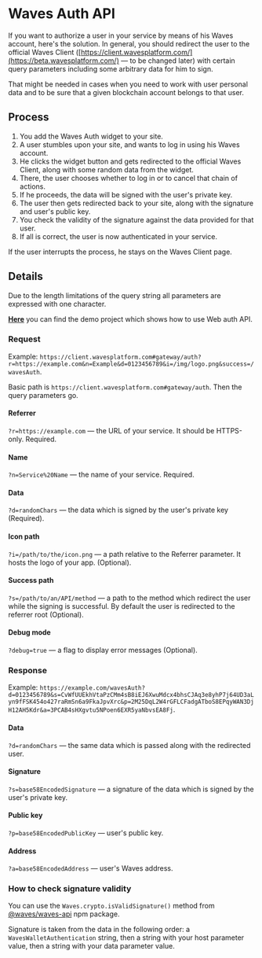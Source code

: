 # Waves Auth API

If you want to authorize a user in your service by means of his Waves account, here's the solution. In general, you should redirect the user to the official Waves Client \([https://client.wavesplatform.com/](https://beta.wavesplatform.com/) — to be changed later\) with certain query parameters including some arbitrary data for him to sign.

That might be needed in cases when you need to work with user personal data and to be sure that a given blockchain account belongs to that user.

## Process

1. You add the Waves Auth widget to your site.
2. A user stumbles upon your site, and wants to log in using his Waves account.
3. He clicks the widget button and gets redirected to the official Waves Client, along with some random data from the widget.
4. There, the user chooses whether to log in or to cancel that chain of actions.
5. If he proceeds, the data will be signed with the user's private key.
6. The user then gets redirected back to your site, along with the signature and user's public key.
7. You check the validity of the signature against the data provided for that user.
8. If all is correct, the user is now authenticated in your service.

If the user interrupts the process, he stays on the Waves Client page.

## Details

Due to the length limitations of the query string all parameters are expressed with one character.

[**Here**](https://demo.wavesplatform.com) you can find the demo project which shows how to use Web auth API.

### Request

Example: `https://client.wavesplatform.com#gateway/auth?r=https://example.com&n=Example&d=0123456789&i=/img/logo.png&success=/wavesAuth`.

Basic path is `https://client.wavesplatform.com#gateway/auth`. Then the query parameters go.

#### Referrer

`?r=https://example.com` — the URL of your service. It should be HTTPS-only. Required.

#### Name

`?n=Service%20Name` — the name of your service. Required.

#### Data

`?d=randomChars` — the data which is signed by the user's private key \(Required\).

#### Icon path

`?i=/path/to/the/icon.png` — a path relative to the Referrer parameter. It hosts the logo of your app. \(Optional\).

#### Success path

`?s=/path/to/an/API/method` — a path to the method which redirect the user while the signing is successful. By default the user is redirected to the referrer root \(Optional\).

#### Debug mode

`?debug=true` — a flag to display error messages \(Optional\).

### Response

Example: `https://example.com/wavesAuth?d=0123456789&s=CvWfUUEkhVtaPzCMm4sB8iEJ6XwuMdcx4bhsCJAq3e8yhP7j64UD3aLyn9fFSK454o427raRmSn6a9FkaJpvXrc&p=2M25DqL2W4rGFLCFadgATboS8EPqyWAN3DjH12AH5Kdr&a=3PCAB4sHXgvtu5NPoen6EXR5yaNbvsEA8Fj`.

#### Data

`?d=randomChars` — the same data which is passed along with the redirected user.

#### Signature

`?s=base58EncodedSignature` — a signature of the data which is signed by the user's private key.

#### Public key

`?p=base58EncodedPublicKey` — user's public key.

#### Address

`?a=base58EncodedAddress` — user's Waves address.

### How to check signature validity

You can use the `Waves.crypto.isValidSignature()` method from [@waves/waves-api](https://www.npmjs.com/package/@waves/waves-api) npm package.

Signature is taken from the data in the following order: a `WavesWalletAuthentication` string, then a string with your host parameter value, then a string with your data parameter value.

